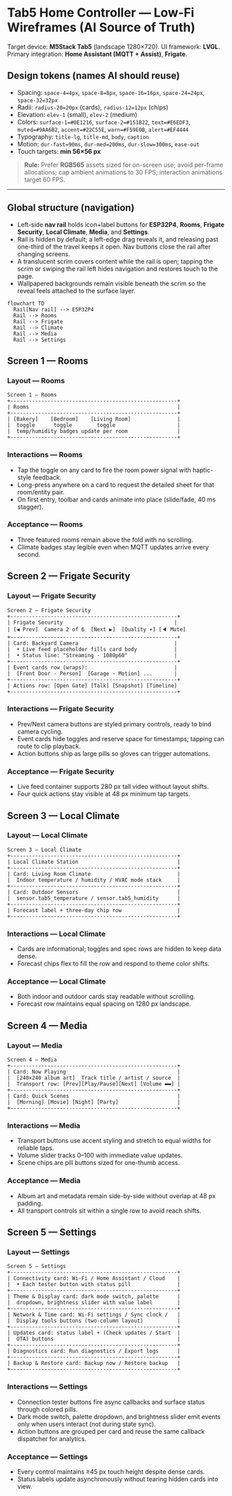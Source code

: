 # Tab5 Home Controller — Low-Fi Wireframes (AI Source of Truth)

Target device: **M5Stack Tab5** (landscape 1280×720).
UI framework: **LVGL**.
Primary integration: **Home Assistant (MQTT + Assist)**, **Frigate**.

## Design tokens (names AI should reuse)

- Spacing: `space-4=4px`, `space-8=8px`, `space-16=16px`, `space-24=24px`, `space-32=32px`
- Radii: `radius-20=20px` (cards), `radius-12=12px` (chips)
- Elevation: `elev-1` (small), `elev-2` (medium)
- Colors: `surface-1=#0E1216`, `surface-2=#151B22`, `text=#E6EDF3`, `muted=#9AA6B2`, `accent=#22C55E`,
  `warn=#F59E0B`, `alert=#EF4444`
- Typography: `title-lg`, `title-md`, `body`, `caption`
- Motion: `dur-fast=90ms`, `dur-med=200ms`, `dur-slow=300ms`, `ease-out`
- Touch targets: **min 56×56 px**

> **Rule:** Prefer **RGB565** assets sized for on-screen use; avoid per-frame allocations; cap ambient
> animations to 30 FPS; interaction animations target 60 FPS.

---

## Global structure (navigation)

- Left-side **nav rail** holds icon+label buttons for **ESP32P4**, **Rooms**, **Frigate Security**,
  **Local Climate**, **Media**, and **Settings**.
- Rail is hidden by default; a left-edge drag reveals it, and releasing past one-third of the travel
  keeps it open. Nav buttons close the rail after changing screens.
- A translucent scrim covers content while the rail is open; tapping the scrim or swiping the rail
  left hides navigation and restores touch to the page.
- Wallpapered backgrounds remain visible beneath the scrim so the reveal feels attached to the
  surface layer.

```mermaid
flowchart TD
  Rail[Nav rail] --> ESP32P4
  Rail --> Rooms
  Rail --> Frigate
  Rail --> Climate
  Rail --> Media
  Rail --> Settings
```

## Screen 1 — Rooms

### Layout — Rooms

```text
Screen 1 — Rooms
+------------------------------------------------------+
| Rooms                                                |
+------------------------------------------------------+
| [Bakery]    [Bedroom]    [Living Room]               |
|  toggle      toggle        toggle                    |
|  temp/humidity badges update per room                |
+------------------------------------------------------+
```

### Interactions — Rooms

- Tap the toggle on any card to fire the room power signal with haptic-style feedback.
- Long-press anywhere on a card to request the detailed sheet for that room/entity pair.
- On first entry, toolbar and cards animate into place (slide/fade, 40 ms stagger).

### Acceptance — Rooms

- Three featured rooms remain above the fold with no scrolling.
- Climate badges stay legible even when MQTT updates arrive every second.

## Screen 2 — Frigate Security

### Layout — Frigate Security

```text
Screen 2 — Frigate Security
+------------------------------------------------------+
| Frigate Security                                    |
| [◀ Prev]  Camera 2 of 6  [Next ▶]  [Quality ▾] [🔈 Mute]
+------------------------------------------------------+
| Card: Backyard Camera                               |
|  • Live feed placeholder fills card body            |
|  • Status line: "Streaming · 1080p60"               |
+------------------------------------------------------+
| Event cards row (wraps):                            |
|  [Front Door · Person]  [Garage · Motion] ...       |
+------------------------------------------------------+
| Actions row: [Open Gate] [Talk] [Snapshot] [Timeline]
+------------------------------------------------------+
```

### Interactions — Frigate Security

- Prev/Next camera buttons are styled primary controls, ready to bind camera cycling.
- Event cards hide toggles and reserve space for timestamps; tapping can route to clip playback.
- Action buttons ship as large pills so gloves can trigger automations.

### Acceptance — Frigate Security

- Live feed container supports 280 px tall video without layout shifts.
- Four quick actions stay visible at 48 px minimum tap targets.

## Screen 3 — Local Climate

### Layout — Local Climate

```text
Screen 3 — Local Climate
+------------------------------------------------------+
| Local Climate Station                                |
+------------------------------------------------------+
| Card: Living Room Climate                            |
|  Indoor temperature / humidity / HVAC mode stack     |
+------------------------------------------------------+
| Card: Outdoor Sensors                                |
|  sensor.tab5_temperature / sensor.tab5_humidity      |
+------------------------------------------------------+
| Forecast label + three-day chip row                  |
+------------------------------------------------------+
```

### Interactions — Local Climate

- Cards are informational; toggles and spec rows are hidden to keep data dense.
- Forecast chips flex to fill the row and respond to theme color shifts.

### Acceptance — Local Climate

- Both indoor and outdoor cards stay readable without scrolling.
- Forecast row maintains equal spacing on 1280 px landscape.

## Screen 4 — Media

### Layout — Media

```text
Screen 4 — Media
+------------------------------------------------------+
| Card: Now Playing                                    |
|  [240×240 album art]  Track title / artist / source  |
|  Transport row: [Prev][Play/Pause][Next] [Volume ▬▬] |
+------------------------------------------------------+
| Card: Quick Scenes                                   |
|  [Morning] [Movie] [Night] [Party]                   |
+------------------------------------------------------+
```

### Interactions — Media

- Transport buttons use accent styling and stretch to equal widths for reliable taps.
- Volume slider tracks 0–100 with immediate value updates.
- Scene chips are pill buttons sized for one-thumb access.

### Acceptance — Media

- Album art and metadata remain side-by-side without overlap at 48 px padding.
- All transport controls sit within a single row to avoid reach shifts.

## Screen 5 — Settings

### Layout — Settings

```text
Screen 5 — Settings
+------------------------------------------------------+
| Connectivity card: Wi-Fi / Home Assistant / Cloud    |
|  • Each tester button with status pill               |
+------------------------------------------------------+
| Theme & Display card: dark mode switch, palette      |
|  dropdown, brightness slider with value label        |
+------------------------------------------------------+
| Network & Time card: Wi-Fi settings / Sync clock /   |
|  Display tools buttons (two-column layout)           |
+------------------------------------------------------+
| Updates card: status label + (Check updates / Start  |
|  OTA) buttons                                        |
+------------------------------------------------------+
| Diagnostics card: Run diagnostics / Export logs      |
+------------------------------------------------------+
| Backup & Restore card: Backup now / Restore backup   |
+------------------------------------------------------+
```

### Interactions — Settings

- Connection tester buttons fire async callbacks and surface status through colored pills.
- Dark mode switch, palette dropdown, and brightness slider emit events only when users interact
  (not during state sync).
- Action buttons are grouped per card and reuse the same callback dispatcher for analytics.

### Acceptance — Settings

- Every control maintains ≥45 px touch height despite dense cards.
- Status labels update asynchronously without tearing hidden cards into view.
